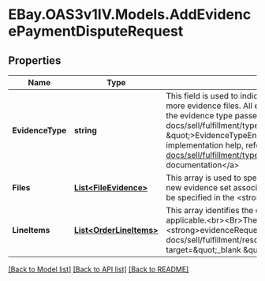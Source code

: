 # EBay.OAS3v1IV.Models.AddEvidencePaymentDisputeRequest
## Properties

Name | Type | Description | Notes
------------ | ------------- | ------------- | -------------
**EvidenceType** | **string** | This field is used to indicate the type of evidence being provided through one or more evidence files. All evidence files (if more than one) should be associated with the evidence type passed in this field.&lt;br&gt;&lt;br&gt;See the &lt;a href&#x3D;\&quot;/api-docs/sell/fulfillment/types/api:EvidenceTypeEnum\&quot; target&#x3D;\&quot;_blank \&quot;&gt;EvidenceTypeEnum&lt;/a&gt; type for the supported evidence types. For implementation help, refer to &lt;a href&#x3D;&#x27;https://developer.ebay.com/api-docs/sell/fulfillment/types/api:EvidenceTypeEnum&#x27;&gt;eBay API documentation&lt;/a&gt; | [optional] 
**Files** | [**List&lt;FileEvidence&gt;**](FileEvidence.md) | This array is used to specify one or more evidence files that will become part of a new evidence set associated with a payment dispute. At least one evidence file must be specified in the &lt;strong&gt;files&lt;/strong&gt; array. | [optional] 
**LineItems** | [**List&lt;OrderLineItems&gt;**](OrderLineItems.md) | This array identifies the order line item(s) for which the evidence file(s) will be applicable.&lt;br&gt;&lt;Br&gt;These values are returned under the &lt;strong&gt;evidenceRequests.lineItems&lt;/strong&gt; array in the &lt;a href&#x3D;\&quot;/api-docs/sell/fulfillment/resources/payment_dispute/methods/getPaymentDispute\&quot; target&#x3D;\&quot;_blank \&quot;&gt;getPaymentDispute&lt;/a&gt; response. | [optional] 

[[Back to Model list]](../README.md#documentation-for-models) [[Back to API list]](../README.md#documentation-for-api-endpoints) [[Back to README]](../README.md)

